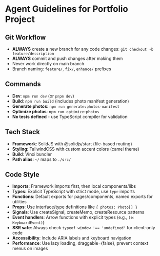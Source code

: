 # Agent Guidelines for Portfolio Project

## Git Workflow
- **ALWAYS** create a new branch for any code changes: `git checkout -b feature/description`
- **ALWAYS** commit and push changes after making them
- Never work directly on main branch
- Branch naming: `feature/`, `fix/`, `enhance/` prefixes

## Commands
- **Dev**: `npm run dev` (or `pnpm dev`)
- **Build**: `npm run build` (includes photo manifest generation)
- **Generate photos**: `npm run generate:photos-manifest`
- **Optimize photos**: `npm run optimize:photos`
- **No tests defined** - use TypeScript compiler for validation

## Tech Stack
- **Framework**: SolidJS with @solidjs/start (file-based routing)
- **Styling**: TailwindCSS with custom accent colors (camel theme)
- **Build**: Vinxi bundler
- **Path alias**: `~/` maps to `./src/`

## Code Style
- **Imports**: Framework imports first, then local components/libs
- **Types**: Explicit TypeScript with strict mode, use `type` imports
- **Functions**: Default exports for pages/components, named exports for utilities
- **Props**: Use interface/type definitions like `{ photos: Photo[] }`
- **Signals**: Use createSignal, createMemo, createResource patterns
- **Event handlers**: Arrow functions with explicit types (e.g., `(e: KeyboardEvent)`)
- **SSR safe**: Always check `typeof window !== 'undefined'` for client-only code
- **Accessibility**: Include ARIA labels and keyboard navigation
- **Performance**: Use lazy loading, draggable={false}, prevent context menus on images